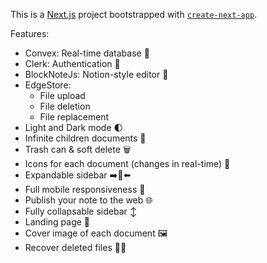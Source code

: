 This is a [Next.js](https://nextjs.org/) project bootstrapped with [`create-next-app`](https://github.com/vercel/next.js/tree/canary/packages/create-next-app).

Features:

+ Convex: Real-time database 🔗
+ Clerk: Authentication 🔐
+ BlockNoteJs: Notion-style editor 📝
+ EdgeStore: 
  - File upload
  - File deletion
  - File replacement
+ Light and Dark mode 🌓
+ Infinite children documents 🌲
+ Trash can & soft delete 🗑️
+ Icons for each document (changes in real-time) 🌠
+ Expandable sidebar ➡️🔀⬅️
+ Full mobile responsiveness 📱
+ Publish your note to the web 🌐
+ Fully collapsable sidebar ↕️
+ Landing page 🛬
+ Cover image of each document 🖼️
+ Recover deleted files 🔄📄
